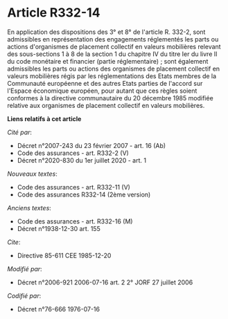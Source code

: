 # Article R332-14

En application des dispositions des 3° et 8° de l'article R. 332-2, sont admissibles en représentation des engagements
réglementés les parts ou actions d'organismes de placement collectif en valeurs mobilières relevant des sous-sections 1 à 8
de la section 1 du chapitre IV du titre Ier du livre II du code monétaire et financier (partie réglementaire) ; sont
également admissibles les parts ou actions des organismes de placement collectif en valeurs mobilières régis par les
réglementations des Etats membres de la Communauté européenne et des autres Etats parties de l'accord sur l'Espace économique
européen, pour autant que ces règles soient conformes à la directive communautaire du 20 décembre 1985 modifiée relative aux
organismes de placement collectif en valeurs mobilières.

**Liens relatifs à cet article**

_Cité par_:

  - Décret  n°2007-243 du 23 février 2007 - art. 16 (Ab)
  - Code des assurances - art. R332-2 (V)
  - Décret n°2020-830 du 1er juillet 2020 - art. 1

_Nouveaux textes_:

  - Code des assurances - art. R332-11 (V)
  - Code des assurances R332-14 (2ème version)

_Anciens textes_:

  - Code des assurances - art. R332-16 (M)
  - Décret n°1938-12-30 art. 155

_Cite_:

  - Directive 85-611 CEE 1985-12-20

_Modifié par_:

  - Décret n°2006-921 2006-07-16 art. 2 2° JORF 27 juillet 2006

_Codifié par_:

  - Décret n°76-666 1976-07-16
